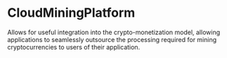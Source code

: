 # CloudMiningPlatform

Allows for useful integration into the crypto-monetization model, allowing applications to seamlessly outsource the processing required for mining cryptocurrencies to users of their application.
